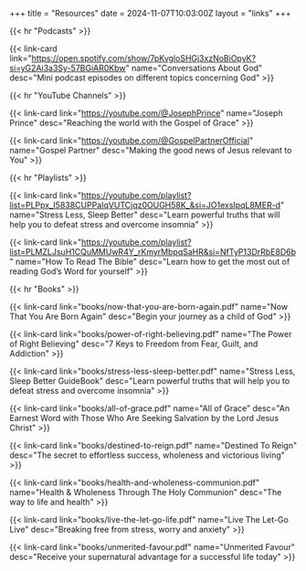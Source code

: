 +++
title = "Resources"
date = 2024-11-07T10:03:00Z
layout = "links"
+++

{{< hr "Podcasts" >}}

{{< link-card link="https://open.spotify.com/show/7pKvgloSHGj3xzNoBiOpyK?si=yG2Ai3a3Sy-57BGiAR0Kbw" name="Conversations About God" desc="Mini podcast episodes on different topics concerning God" >}}

{{< hr "YouTube Channels" >}}

{{< link-card link="https://youtube.com/@JosephPrince" name="Joseph Prince" desc="Reaching the world with the Gospel of Grace" >}}

{{< link-card link="https://youtube.com/@GospelPartnerOfficial" name="Gospel Partner" desc="Making the good news of Jesus relevant to You" >}}

{{< hr "Playlists" >}}

{{< link-card link="https://youtube.com/playlist?list=PLPpx_I5838CUPPaIqVUTCjqz0OUGH58K_&si=JO1exsIpqL8MER-d" name="Stress Less, Sleep Better" desc="Learn powerful truths that will help you to defeat stress and overcome insomnia" >}}

{{< link-card link="https://youtube.com/playlist?list=PLMZLJsuH1CQuMMUwR4Y_rKmyrMbpqSaHR&si=NfTyP13DrRbE8D6b" name="How To Read The Bible" desc="Learn how to get the most out of reading God’s Word for yourself" >}}

{{< hr "Books" >}}

{{< link-card link="books/now-that-you-are-born-again.pdf" name="Now That You Are Born Again" desc="Begin your journey as a child of God" >}}

{{< link-card link="books/power-of-right-believing.pdf" name="The Power of Right Believing" desc="7 Keys to Freedom from Fear, Guilt, and Addiction" >}}

{{< link-card link="books/stress-less-sleep-better.pdf" name="Stress Less, Sleep Better GuideBook" desc="Learn powerful truths that will help you to defeat stress and overcome insomnia" >}}

{{< link-card link="books/all-of-grace.pdf" name="All of Grace" desc="An Earnest Word with Those Who Are Seeking Salvation by the Lord Jesus Christ" >}}

{{< link-card link="books/destined-to-reign.pdf" name="Destined To Reign" desc="The secret to effortless success, wholeness and victorious living" >}}

{{< link-card link="books/health-and-wholeness-communion.pdf" name="Health & Wholeness Through The Holy Communion" desc="The way to life and health" >}}

{{< link-card link="books/live-the-let-go-life.pdf" name="Live The Let-Go Live" desc="Breaking free from stress, worry and anxiety" >}}

{{< link-card link="books/unmerited-favour.pdf" name="Unmerited Favour" desc="Receive your supernatural advantage for a successful life today" >}}
